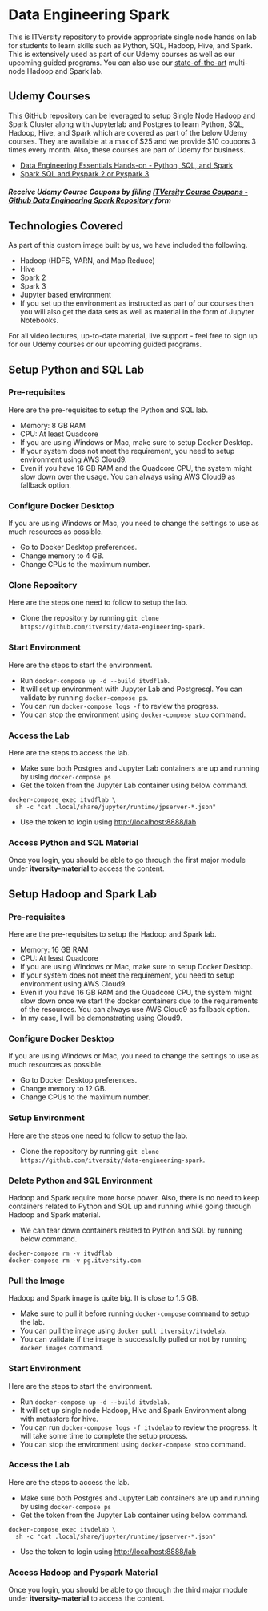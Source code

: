 # Data Engineering Spark
This is ITVersity repository to provide appropriate single node hands on lab for students to learn skills such as Python, SQL, Hadoop, Hive, and Spark. This is extensively used as part of our Udemy courses as well as our upcoming guided programs. You can also use our [state-of-the-art](https://labs.itversity.com) multi-node Hadoop and Spark lab.

## Udemy Courses

This GitHub repository can be leveraged to setup Single Node Hadoop and Spark Cluster along with Jupyterlab and Postgres to learn Python, SQL, Hadoop, Hive, and Spark which are covered as part of the below Udemy courses. They are available at a max of $25 and we provide $10 coupons 3 times every month. Also, these courses are part of Udemy for business.
* [Data Engineering Essentials Hands-on - Python, SQL, and Spark](https://www.udemy.com/course/data-engineering-essentials-sql-python-and-spark/?referralCode=EEF55B4668DA42F6154D)
* [Spark SQL and Pyspark 2 or Pyspark 3](https://www.udemy.com/course/cca-175-spark-and-hadoop-developer-python-pyspark/?referralCode=86C8942891469FD0AD6D)

##### Receive Udemy Course Coupons by filling [ITVersity Course Coupons - Github Data Engineering Spark Repository](https://forms.gle/p9jE3nT5r2XU1cVX6) form

## Technologies Covered

As part of this custom image built by us, we have included the following.
* Hadoop (HDFS, YARN, and Map Reduce)
* Hive
* Spark 2
* Spark 3
* Jupyter based environment
* If you set up the environment as instructed as part of our courses then you will also get the data sets as well as material in the form of Jupyter Notebooks.

For all video lectures, up-to-date material, live support - feel free to sign up for our Udemy courses or our upcoming guided programs.

## Setup Python and SQL Lab

### Pre-requisites

Here are the pre-requisites to setup the Python and SQL lab.
* Memory: 8 GB RAM
* CPU: At least Quadcore
* If you are using Windows or Mac, make sure to setup Docker Desktop.
* If your system does not meet the requirement, you need to setup environment using AWS Cloud9.
* Even if you have 16 GB RAM and the Quadcore CPU, the system might slow down over the usage. You can always using AWS Cloud9 as fallback option.

### Configure Docker Desktop

If you are using Windows or Mac, you need to change the settings to use as much resources as possible.
* Go to Docker Desktop preferences.
* Change memory to 4 GB.
* Change CPUs to the maximum number.

### Clone Repository

Here are the steps one need to follow to setup the lab.
* Clone the repository by running `git clone https://github.com/itversity/data-engineering-spark`.

### Start Environment

Here are the steps to start the environment.
* Run `docker-compose up -d --build itvdflab`.
* It will set up environment with Jupyter Lab and Postgresql. You can validate by running `docker-compose ps`.
* You can run `docker-compose logs -f` to review the progress.
* You can stop the environment using `docker-compose stop` command.

### Access the Lab

Here are the steps to access the lab.
* Make sure both Postgres and Jupyter Lab containers are up and running by using `docker-compose ps`
* Get the token from the Jupyter Lab container using below command.

```shell
docker-compose exec itvdflab \
  sh -c "cat .local/share/jupyter/runtime/jpserver-*.json"
```

* Use the token to login using [http://localhost:8888/lab](http://localhost:8888/lab)

### Access Python and SQL Material

Once you login, you should be able to go through the first major module under **itversity-material** to access the content.

## Setup Hadoop and Spark Lab

### Pre-requisites

Here are the pre-requisites to setup the Hadoop and Spark lab.
* Memory: 16 GB RAM
* CPU: At least Quadcore
* If you are using Windows or Mac, make sure to setup Docker Desktop.
* If your system does not meet the requirement, you need to setup environment using AWS Cloud9.
* Even if you have 16 GB RAM and the Quadcore CPU, the system might slow down once we start the docker containers due to the requirements of the resources. You can always use AWS Cloud9 as fallback option.
* In my case, I will be demonstrating using Cloud9.

### Configure Docker Desktop

If you are using Windows or Mac, you need to change the settings to use as much resources as possible.
* Go to Docker Desktop preferences.
* Change memory to 12 GB.
* Change CPUs to the maximum number.

### Setup Environment

Here are the steps one need to follow to setup the lab.
* Clone the repository by running `git clone https://github.com/itversity/data-engineering-spark`.

### Delete Python and SQL Environment

Hadoop and Spark require more horse power. Also, there is no need to keep containers related to Python and SQL up and running while going through Hadoop and Spark material.
* We can tear down containers related to Python and SQL by running below command.

```shell
docker-compose rm -v itvdflab
docker-compose rm -v pg.itversity.com
```

### Pull the Image

Hadoop and Spark image is quite big. It is close to 1.5 GB.
* Make sure to pull it before running `docker-compose` command to setup the lab.
* You can pull the image using `docker pull itversity/itvdelab`.
* You can validate if the image is successfully pulled or not by running `docker images` command.

### Start Environment

Here are the steps to start the environment.
* Run `docker-compose up -d --build itvdelab`.
* It will set up single node Hadoop, Hive and Spark Environment along with metastore for hive.
* You can run `docker-compose logs -f itvdelab` to review the progress. It will take some time to complete the setup process.
* You can stop the environment using `docker-compose stop` command.

### Access the Lab

Here are the steps to access the lab.
* Make sure both Postgres and Jupyter Lab containers are up and running by using `docker-compose ps`
* Get the token from the Jupyter Lab container using below command.

```shell
docker-compose exec itvdelab \
  sh -c "cat .local/share/jupyter/runtime/jpserver-*.json"
```

* Use the token to login using [http://localhost:8888/lab](http://localhost:8888/lab)

### Access Hadoop and Pyspark Material

Once you login, you should be able to go through the third major module under **itversity-material** to access the content.